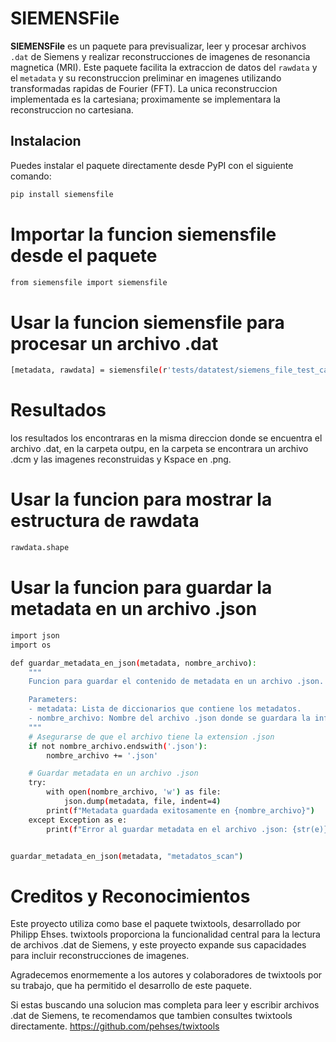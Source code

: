 # SIEMENSFile

**SIEMENSFile** es un paquete para previsualizar, leer y procesar archivos `.dat` de Siemens y realizar reconstrucciones de imagenes de resonancia magnetica (MRI). Este paquete facilita la extraccion de datos del `rawdata` y el `metadata` y su reconstruccion preliminar en imagenes utilizando transformadas rapidas de Fourier (FFT). La unica reconstruccion implementada es la cartesiana; proximamente se implementara la reconstruccion no cartesiana.

## Instalacion

Puedes instalar el paquete directamente desde PyPI con el siguiente comando:

```bash
pip install siemensfile
```

# Importar la funcion siemensfile desde el paquete

```bash
from siemensfile import siemensfile
```

# Usar la funcion siemensfile para procesar un archivo .dat

```bash
[metadata, rawdata] = siemensfile(r'tests/datatest/siemens_file_test_cartesian_sample.dat', reconstruction="Cartesiana")


```
# Resultados
los resultados los encontraras en la misma direccion donde se encuentra el archivo .dat, en la carpeta outpu, en la carpeta se encontrara un archivo .dcm y las imagenes reconstruidas y Kspace en .png.

# Usar la funcion para mostrar la estructura de rawdata

```bash
rawdata.shape

```

# Usar la funcion para guardar la metadata en un archivo .json

```bash
import json
import os

def guardar_metadata_en_json(metadata, nombre_archivo):
    """
    Funcion para guardar el contenido de metadata en un archivo .json.

    Parameters:
    - metadata: Lista de diccionarios que contiene los metadatos.
    - nombre_archivo: Nombre del archivo .json donde se guardara la informacion.
    """
    # Asegurarse de que el archivo tiene la extension .json
    if not nombre_archivo.endswith('.json'):
        nombre_archivo += '.json'

    # Guardar metadata en un archivo .json
    try:
        with open(nombre_archivo, 'w') as file:
            json.dump(metadata, file, indent=4)
        print(f"Metadata guardada exitosamente en {nombre_archivo}")
    except Exception as e:
        print(f"Error al guardar metadata en el archivo .json: {str(e)}")


guardar_metadata_en_json(metadata, "metadatos_scan")
```

# Creditos y Reconocimientos

Este proyecto utiliza como base el paquete twixtools, desarrollado por Philipp Ehses. twixtools proporciona la funcionalidad central para la lectura de archivos .dat de Siemens, y este proyecto expande sus capacidades para incluir reconstrucciones de imagenes.

Agradecemos enormemente a los autores y colaboradores de twixtools por su trabajo, que ha permitido el desarrollo de este paquete.

Si estas buscando una solucion mas completa para leer y escribir archivos .dat de Siemens, te recomendamos que tambien consultes twixtools directamente.
https://github.com/pehses/twixtools
